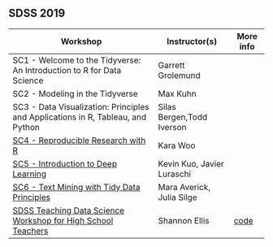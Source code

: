 SDSS 2019
---
|Workshop|Instructor(s)|More info|
|---|---|---|
|SC1 - Welcome to the Tidyverse: An Introduction to R for Data Science|Garrett Grolemund|   |
|SC2 - Modeling in the Tidyverse|Max Kuhn|   | 
|SC3 - Data Visualization: Principles and Applications in R, Tableau, and Python|Silas Bergen,Todd Iverson|   |
|[SC4 - Reproducible Research with R](https://github.com/karawoo/2019-05-29-reproducible-research)|Kara Woo|   |
|[SC5 - Introduction to Deep Learning](https://github.com/javierluraschi/deeplearning-sdss-2019)|Kevin Kuo, Javier Luraschi|   |
|[SC6 - Text Mining with Tidy Data Principles](https://github.com/juliasilge/sdss2019)|Mara Averick, Julia Silge|   |
|[SDSS Teaching Data Science Workshop for High School Teachers](https://docs.google.com/presentation/d/1Jzw_3X2RXWKTn7zH0uqx8JsiwsdG0ov5zr-vb16WGG4/edit#slide=id.p)|Shannon Ellis |[code](https://bit.ly/sdss_workshop)|





